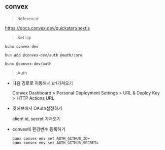 ## convex

> Reference

https://docs.convex.dev/quickstart/nextjs

> Set Up

```
bunx convex dev

bun add @convex-dev/auth @auth/core

bunx @convex-dev/auth
```

> Auth

- 다음 경로로 이동해서 url가져오기

  Convex Dashboard > Personal Deployment Settings > URL & Deploy Key > HTTP Actions URL

- 깃허브에서 OAuth설정하기

  client id, secret 가져오기

- convex에 환경변수 등록하기
  ```
  bunx convex env set AUTH_GITHUB_ID=
  bunx convex env set AUTH_GITHUB_SECRET=
  ```
